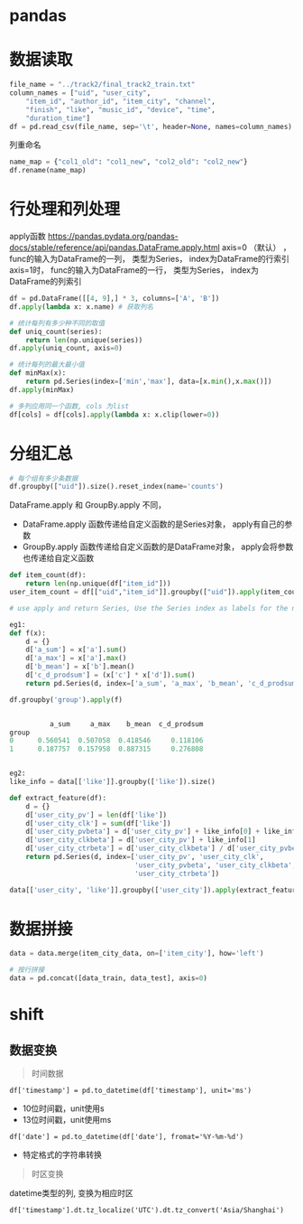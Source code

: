 
# pandas

# 数据读取

```python
file_name = "../track2/final_track2_train.txt"
column_names = ["uid", "user_city",
    "item_id", "author_id", "item_city", "channel",
    "finish", "like", "music_id", "device", "time",
    "duration_time"]
df = pd.read_csv(file_name, sep='\t', header=None, names=column_names)
```
列重命名
```python
name_map = {"col1_old": "col1_new", "col2_old": "col2_new"}
df.rename(name_map)
```

# 行处理和列处理
apply函数
https://pandas.pydata.org/pandas-docs/stable/reference/api/pandas.DataFrame.apply.html
axis=0 （默认） ，  func的输入为DataFrame的一列， 类型为Series， index为DataFrame的行索引
axis=1时， func的输入为DataFrame的一行， 类型为Series， index为DataFrame的列索引
```python
df = pd.DataFrame([[4, 9],] * 3, columns=['A', 'B'])
df.apply(lambda x: x.name) # 获取列名

```


```python
# 统计每列有多少种不同的取值
def uniq_count(series):
    return len(np.unique(series))
df.apply(uniq_count, axis=0)
```

```python
# 统计每列的最大最小值
def minMax(x):
    return pd.Series(index=['min','max'], data=[x.min(),x.max()])
df.apply(minMax)
```

```python
# 多列应用同一个函数, cols 为list
df[cols] = df[cols].apply(lambda x: x.clip(lower=0))
```


# 分组汇总
```python
# 每个组有多少条数据
df.groupby(["uid"]).size().reset_index(name='counts')
```

DataFrame.apply 和 GroupBy.apply 不同， 
- DataFrame.apply 函数传递给自定义函数的是Series对象， apply有自己的参数 
- GroupBy.apply 函数传递给自定义函数的是DataFrame对象， apply会将参数也传递给自定义函数
```python
def item_count(df):
    return len(np.unique(df["item_id"]))
user_item_count = df[["uid","item_id"]].groupby(["uid"]).apply(item_count)
```

```python
# use apply and return Series, Use the Series index as labels for the new columns

eg1: 
def f(x):
    d = {}
    d['a_sum'] = x['a'].sum()
    d['a_max'] = x['a'].max()
    d['b_mean'] = x['b'].mean()
    d['c_d_prodsum'] = (x['c'] * x['d']).sum()
    return pd.Series(d, index=['a_sum', 'a_max', 'b_mean', 'c_d_prodsum'])

df.groupby('group').apply(f)


          a_sum     a_max    b_mean  c_d_prodsum
group                                           
0      0.560541  0.507058  0.418546     0.118106
1      0.187757  0.157958  0.887315     0.276808


eg2:
like_info = data[['like']].groupby(['like']).size()

def extract_feature(df):
    d = {}
    d['user_city_pv'] = len(df['like'])
    d['user_city_clk'] = sum(df['like'])
    d['user_city_pvbeta'] = d['user_city_pv'] + like_info[0] + like_info[1]
    d['user_city_clkbeta'] = d['user_city_pv'] + like_info[1]
    d['user_city_ctrbeta'] = d['user_city_clkbeta'] / d['user_city_pvbeta']
    return pd.Series(d, index=['user_city_pv', 'user_city_clk', 
                               'user_city_pvbeta', 'user_city_clkbeta',
                               'user_city_ctrbeta'])

data[['user_city', 'like']].groupby(['user_city']).apply(extract_feature)   
```

# 数据拼接
```python
data = data.merge(item_city_data, on=['item_city'], how='left')

# 按行拼接
data = pd.concat([data_train, data_test], axis=0)
```


# shift


## 数据变换

> 时间数据
```
df['timestamp'] = pd.to_datetime(df['timestamp'], unit='ms')
```
- 10位时间戳，unit使用s
- 13位时间戳，unit使用ms

```
df['date'] = pd.to_datetime(df['date'], fromat='%Y-%m-%d')
```
- 特定格式的字符串转换

> 时区变换

datetime类型的列, 变换为相应时区
```
df['timestamp'].dt.tz_localize('UTC').dt.tz_convert('Asia/Shanghai')
```
